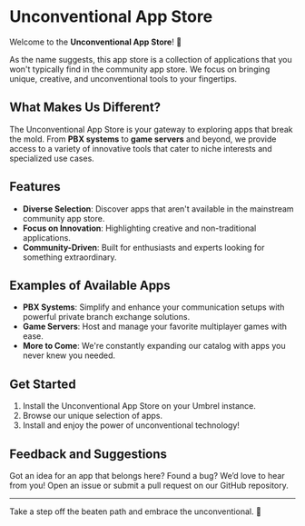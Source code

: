 # Unconventional App Store

Welcome to the **Unconventional App Store**! 🎉

As the name suggests, this app store is a collection of applications that you won't typically find in the community app store. We focus on bringing unique, creative, and unconventional tools to your fingertips.

## What Makes Us Different?

The Unconventional App Store is your gateway to exploring apps that break the mold. From **PBX systems** to **game servers** and beyond, we provide access to a variety of innovative tools that cater to niche interests and specialized use cases.

## Features

- **Diverse Selection**: Discover apps that aren't available in the mainstream community app store.
- **Focus on Innovation**: Highlighting creative and non-traditional applications.
- **Community-Driven**: Built for enthusiasts and experts looking for something extraordinary.

## Examples of Available Apps

- **PBX Systems**: Simplify and enhance your communication setups with powerful private branch exchange solutions.
- **Game Servers**: Host and manage your favorite multiplayer games with ease.
- **More to Come**: We're constantly expanding our catalog with apps you never knew you needed.

## Get Started

1. Install the Unconventional App Store on your Umbrel instance.
2. Browse our unique selection of apps.
3. Install and enjoy the power of unconventional technology!

## Feedback and Suggestions

Got an idea for an app that belongs here? Found a bug? We’d love to hear from you! Open an issue or submit a pull request on our GitHub repository.

---

Take a step off the beaten path and embrace the unconventional. 🌟

